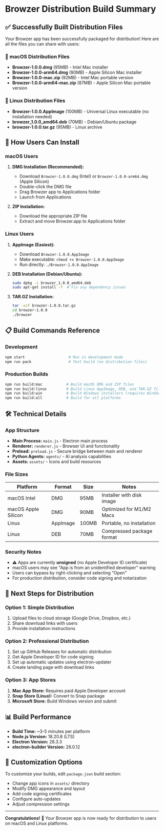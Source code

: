 # Browzer Distribution Build Summary

## ✅ Successfully Built Distribution Files

Your Browzer app has been successfully packaged for distribution! Here are all the files you can share with users:

### 📱 macOS Distribution Files
- **Browzer-1.0.0.dmg** (95MB) - Intel Mac installer
- **Browzer-1.0.0-arm64.dmg** (90MB) - Apple Silicon Mac installer
- **Browzer-1.0.0-mac.zip** (92MB) - Intel Mac portable version
- **Browzer-1.0.0-arm64-mac.zip** (87MB) - Apple Silicon Mac portable version

### 🐧 Linux Distribution Files
- **Browzer-1.0.0.AppImage** (100MB) - Universal Linux executable (no installation needed)
- **browzer_1.0.0_amd64.deb** (70MB) - Debian/Ubuntu package
- **browzer-1.0.0.tar.gz** (95MB) - Linux archive

## 🚀 How Users Can Install

### macOS Users
1. **DMG Installation (Recommended):**
   - Download `Browzer-1.0.0.dmg` (Intel) or `Browzer-1.0.0-arm64.dmg` (Apple Silicon)
   - Double-click the DMG file
   - Drag Browzer app to Applications folder
   - Launch from Applications

2. **ZIP Installation:**
   - Download the appropriate ZIP file
   - Extract and move Browzer.app to Applications folder

### Linux Users
1. **AppImage (Easiest):**
   - Download `Browzer-1.0.0.AppImage`
   - Make executable: `chmod +x Browzer-1.0.0.AppImage`
   - Run directly: `./Browzer-1.0.0.AppImage`

2. **DEB Installation (Debian/Ubuntu):**
   ```bash
   sudo dpkg -i browzer_1.0.0_amd64.deb
   sudo apt-get install -f  # Fix any dependency issues
   ```

3. **TAR.GZ Installation:**
   ```bash
   tar -xzf browzer-1.0.0.tar.gz
   cd browzer-1.0.0
   ./browzer
   ```

## 📋 Build Commands Reference

### Development
```bash
npm start                    # Run in development mode
npm run pack                 # Test build (no distribution files)
```

### Production Builds
```bash
npm run build:mac           # Build macOS DMG and ZIP files
npm run build:linux         # Build Linux AppImage, DEB, and TAR.GZ files
npm run build:win           # Build Windows installers (requires Windows or Wine)
npm run build:all           # Build for all platforms
```

## 🛠️ Technical Details

### App Structure
- **Main Process:** `main.js` - Electron main process
- **Renderer:** `renderer.js` - Browser UI and functionality
- **Preload:** `preload.js` - Secure bridge between main and renderer
- **Python Agents:** `agents/` - AI analysis capabilities
- **Assets:** `assets/` - Icons and build resources

### File Sizes
| Platform | Format | Size | Notes |
|----------|--------|------|-------|
| macOS Intel | DMG | 95MB | Installer with disk image |
| macOS Apple Silicon | DMG | 90MB | Optimized for M1/M2 Macs |
| Linux | AppImage | 100MB | Portable, no installation |
| Linux | DEB | 70MB | Compressed package format |

### Security Notes
- ⚠️ Apps are currently **unsigned** (no Apple Developer ID certificate)
- macOS users may see "App is from an unidentified developer" warning
- Users can bypass by right-clicking and selecting "Open"
- For production distribution, consider code signing and notarization

## 🎯 Next Steps for Distribution

### Option 1: Simple Distribution
1. Upload files to cloud storage (Google Drive, Dropbox, etc.)
2. Share download links with users
3. Provide installation instructions

### Option 2: Professional Distribution
1. Set up GitHub Releases for automatic distribution
2. Get Apple Developer ID for code signing
3. Set up automatic updates using electron-updater
4. Create landing page with download links

### Option 3: App Stores
1. **Mac App Store:** Requires paid Apple Developer account
2. **Snap Store (Linux):** Convert to Snap package
3. **Microsoft Store:** Build Windows version and submit

## 📊 Build Performance
- **Build Time:** ~3-5 minutes per platform
- **Node.js Version:** 18.20.8 (LTS)
- **Electron Version:** 28.3.3
- **electron-builder Version:** 26.0.12

## 🔧 Customization Options

To customize your builds, edit `package.json` build section:
- Change app icons in `assets/` directory
- Modify DMG appearance and layout
- Add code signing certificates
- Configure auto-updates
- Adjust compression settings

---

**Congratulations!** 🎉 Your Browzer app is now ready for distribution to users on macOS and Linux platforms. 